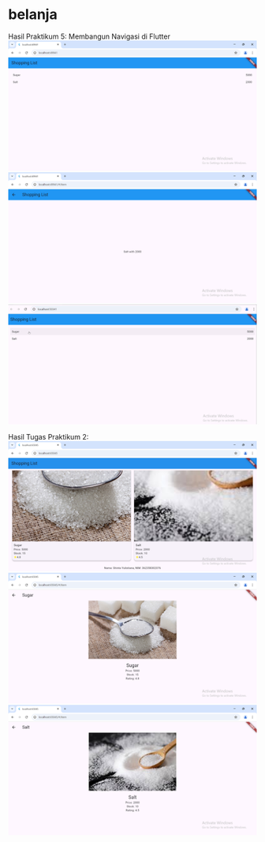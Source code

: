 # belanja

Hasil Praktikum 5: Membangun Navigasi di Flutter
![Screenshot belanja](images/hasil07_prak5.1.png)
![Screenshot belanja](images/hasil07_prak5.2.png)
![Screenshot belanja](images/hasil_belanja.gif)

Hasil Tugas Praktikum 2:
![Screenshot belanja](images/hasil%20tuprak2.1.png)
![Screenshot belanja](images/hasil%20tuprak2.2.png)
![Screenshot belanja](images/hasil%20tuprak2.3.png)
